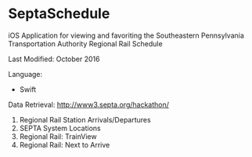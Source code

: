 # SeptaSchedule
iOS Application for viewing and favoriting the Southeastern Pennsylvania Transportation Authority Regional Rail Schedule

Last Modified: October 2016

Language:
- Swift

Data Retrieval:
http://www3.septa.org/hackathon/
1. Regional Rail Station Arrivals/Departures
2. SEPTA System Locations
3. Regional Rail: TrainView
4. Regional Rail: Next to Arrive
